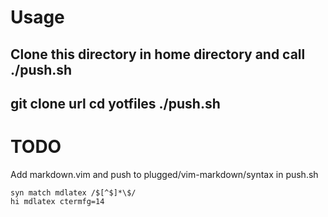 # Usage
Clone this directory in home directory and call ./push.sh
---
git clone url
cd yotfiles
./push.sh
---

# TODO
Add markdown.vim and push to plugged/vim-markdown/syntax in push.sh
```
syn match mdlatex /$[^$]*\$/
hi mdlatex ctermfg=14  
```
